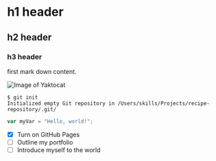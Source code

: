 # h1 header
## h2 header
### h3 header

first mark down content.

![Image of Yaktocat](https://octodex.github.com/images/yaktocat.png "image title")

```
$ git init
Initialized empty Git repository in /Users/skills/Projects/recipe-repository/.git/
```

``` javascript
var myVar = "Hello, world!";
```

- [x] Turn on GitHub Pages
- [ ] Outline my portfolio
- [ ] Introduce myself to the world
